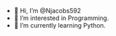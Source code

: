 - 👋 Hi, I’m @Njacobs592
- 👀 I’m interested in Programming.
- 🌱 I’m currently learning Python.

<!---
Njacobs592/Njacobs592 is a ✨ special ✨ repository because its `README.md` (this file) appears on your GitHub profile.
You can click the Preview link to take a look at your changes.
--->
